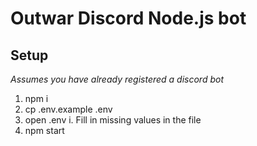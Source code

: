 # Outwar Discord Node.js bot
## Setup
_Assumes you have already registered a discord bot_
1. npm i
2. cp .env.example .env
3. open .env
	i. Fill in missing values in the file
4. npm start
